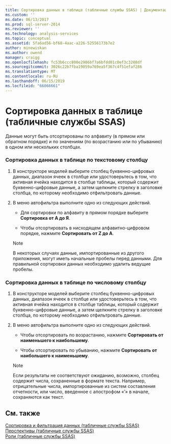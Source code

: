 ```yaml
---
title: Сортировка данных в таблице (табличные службы SSAS) | Документация Майкрософт
ms.custom: ''
ms.date: 06/13/2017
ms.prod: sql-server-2014
ms.reviewer: ''
ms.technology: analysis-services
ms.topic: conceptual
ms.assetid: 5fa6ad56-bf68-4aac-a226-52556173b7e2
author: minewiskan
ms.author: owend
manager: craigg
ms.openlocfilehash: fc53b6ccc800e2986bf7a6bfdd01c0ef3c3208df
ms.sourcegitcommit: 3026c22b7fba19059a769ea5f367c4f51efaf286
ms.translationtype: MT
ms.contentlocale: ru-RU
ms.lasthandoff: 06/15/2019
ms.locfileid: "66066661"
---
```

# <a name="sort-data-in-a-table-ssas-tabular"></a>Сортировка данных в таблице (табличные службы SSAS)
  Данные могут быть отсортированы по алфавиту (в прямом или обратном порядке) и по значениям (по возрастанию или по убыванию) в одном или нескольких столбцах.  
  
### <a name="to-sort-the-data-in-a-table-based-on-a-text-column"></a>Сортировка данных в таблице по текстовому столбцу  
  
1.  В конструкторе моделей выберите столбец буквенно-цифровых данных, диапазон ячеек в столбце или удостоверьтесь в том, что активная ячейка находится в столбце таблицы, который содержит буквенно-цифровые данные, а затем щелкните стрелку в заголовке столбца, по которому необходимо отфильтровать данные.  
  
2.  В меню автофильтра выполните одно из следующих действий.  
  
    -   Для сортировки по алфавиту в прямом порядке выберите **Сортировка от А до Я**.  
  
    -   Чтобы отсортировать в нисходящем алфавитно-цифровом порядке, нажмите **Сортировать от Z до A**.  
  
    > [!NOTE]  
    >  В некоторых случаях данные, импортированные из другого приложения, могут иметь начальные пробелы перед данными. Для правильной сортировки данных необходимо удалить ведущие пробелы.  
  
### <a name="to-sort-the-data-in-a-table-based-on-a-numeric-column"></a>Сортировка данных в таблице по числовому столбцу  
  
1.  В конструкторе моделей выберите столбец буквенно-цифровых данных, диапазон ячеек в столбце или удостоверьтесь в том, что активная ячейка находится в столбце таблицы, который содержит буквенно-цифровые данные, а затем щелкните стрелку в заголовке столбца, по которому необходимо отфильтровать данные.  
  
2.  В меню автофильтра выполните одно из следующих действий.  
  
    -   Чтобы отсортировать по возрастанию, нажмите **Сортировать от наименьшего к наибольшему**.  
  
    -   Чтобы отсортировать по убыванию, нажмите **Сортировать от наибольшего к наименьшему**.  
  
    > [!NOTE]  
    >  Если результаты не соответствуют ожиданию, возможно, столбец содержит числа, сохраненные в формате текста. Например, отрицательные числа, импортированные из систем составления отчетности, или число, введенное с апострофом «’» в начале, сохраняются как текст.  
  
## <a name="see-also"></a>См. также  
 [Сортировка и фильтрация данных (табличные службы SSAS)](../filter-and-sort-data-ssas-tabular.md)   
 [Перспективы (табличные службы SSAS)](perspectives-ssas-tabular.md)   
 [Роли (табличные службы SSAS)](roles-ssas-tabular.md)  
  
  
